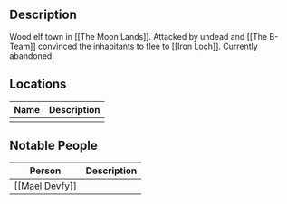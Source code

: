 ## Description
Wood elf town in [[The Moon Lands]]. Attacked by undead and [[The B-Team]] convinced the inhabitants to flee to [[Iron Loch]]. Currently abandoned.

## Locations
| Name | Description |
| ---- | ----------- |
|      |             |

## Notable People
| Person         | Description |
| -------------- | ----------- |
| [[Mael Devfy]] |             |